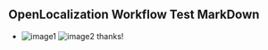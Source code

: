 ## OpenLocalization Workflow Test MarkDown
* ![image1](.\495d83d2-554f-4e75-bf1d-1879f1190e36.png)   ![image2](.\516faded-d99b-45c3-ad0c-b3d423d6807f.png) 
thanks!